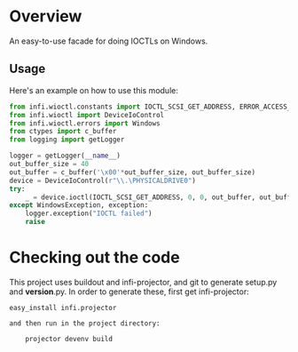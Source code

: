Overview
========

An easy-to-use facade for doing IOCTLs on Windows.

Usage
-----

Here's an example on how to use this module:

```python
from infi.wioctl.constants import IOCTL_SCSI_GET_ADDRESS, ERROR_ACCESS_DENIED
from infi.wioctl import DeviceIoControl
from infi.wioctl.errors import Windows
from ctypes import c_buffer
from logging import getLogger

logger = getLogger(__name__)
out_buffer_size = 40
out_buffer = c_buffer('\x00'*out_buffer_size, out_buffer_size)
device = DeviceIoControl(r"\\.\PHYSICALDRIVE0")
try:
    _ = device.ioctl(IOCTL_SCSI_GET_ADDRESS, 0, 0, out_buffer, out_buffer_size)
except WindowsException, exception:
    logger.exception("IOCTL failed")
    raise
```

Checking out the code
=====================

This project uses buildout and infi-projector, and git to generate setup.py and __version__.py.
In order to generate these, first get infi-projector:

    easy_install infi.projector

    and then run in the project directory:

        projector devenv build
